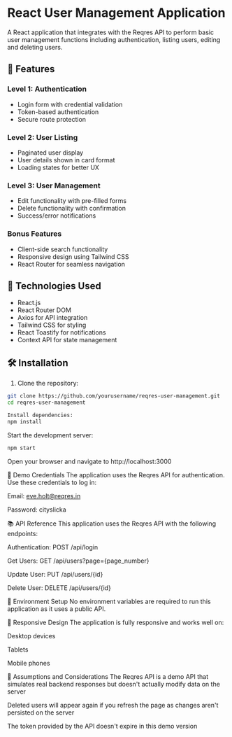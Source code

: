 # React User Management Application

A React application that integrates with the Reqres API to perform basic user management functions including authentication, listing users, editing and deleting users.

## 📝 Features

### Level 1: Authentication
- Login form with credential validation
- Token-based authentication
- Secure route protection

### Level 2: User Listing
- Paginated user display
- User details shown in card format
- Loading states for better UX

### Level 3: User Management
- Edit functionality with pre-filled forms
- Delete functionality with confirmation
- Success/error notifications

### Bonus Features
- Client-side search functionality
- Responsive design using Tailwind CSS
- React Router for seamless navigation

## 🚀 Technologies Used

- React.js
- React Router DOM
- Axios for API integration
- Tailwind CSS for styling
- React Toastify for notifications
- Context API for state management

## 🛠️ Installation

1. Clone the repository:
```bash
git clone https://github.com/yourusername/reqres-user-management.git
cd reqres-user-management
```

```bash
Install dependencies:
npm install
```

Start the development server:

```bash
npm start
```
Open your browser and navigate to http://localhost:3000


🔑 Demo Credentials
The application uses the Reqres API for authentication. Use these credentials to log in:

Email: eve.holt@reqres.in

Password: cityslicka

📚 API Reference
This application uses the Reqres API with the following endpoints:

Authentication: POST /api/login

Get Users: GET /api/users?page={page_number}

Update User: PUT /api/users/{id}

Delete User: DELETE /api/users/{id}

🔧 Environment Setup
No environment variables are required to run this application as it uses a public API.

📱 Responsive Design
The application is fully responsive and works well on:

Desktop devices

Tablets

Mobile phones

🤔 Assumptions and Considerations
The Reqres API is a demo API that simulates real backend responses but doesn't actually modify data on the server

Deleted users will appear again if you refresh the page as changes aren't persisted on the server

The token provided by the API doesn't expire in this demo version
